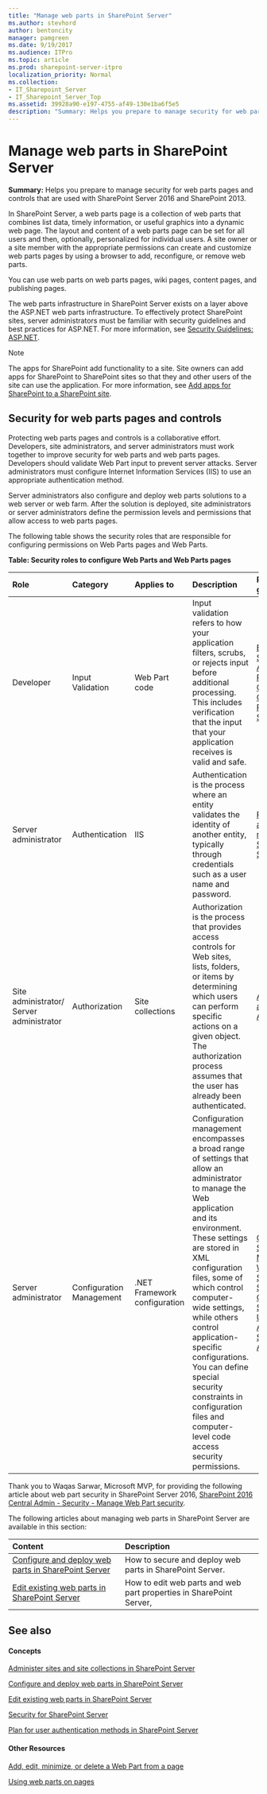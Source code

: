 ```yaml
---
title: "Manage web parts in SharePoint Server"
ms.author: stevhord
author: bentoncity
manager: pamgreen
ms.date: 9/19/2017
ms.audience: ITPro
ms.topic: article
ms.prod: sharepoint-server-itpro
localization_priority: Normal
ms.collection:
- IT_Sharepoint_Server
- IT_Sharepoint_Server_Top
ms.assetid: 39928a90-e197-4755-af49-130e1ba6f5e5
description: "Summary: Helps you prepare to manage security for web parts pages and controls that are used with SharePoint Server 2016 and SharePoint 2013."
---
```


# Manage web parts in SharePoint Server

 **Summary:** Helps you prepare to manage security for web parts pages and controls that are used with SharePoint Server 2016 and SharePoint 2013. 
  
In SharePoint Server, a web parts page is a collection of web parts that combines list data, timely information, or useful graphics into a dynamic web page. The layout and content of a web parts page can be set for all users and then, optionally, personalized for individual users. A site owner or a site member with the appropriate permissions can create and customize web parts pages by using a browser to add, reconfigure, or remove web parts.
  
You can use web parts on web parts pages, wiki pages, content pages, and publishing pages.
  
The web parts infrastructure in SharePoint Server exists on a layer above the ASP.NET web parts infrastructure. To effectively protect SharePoint sites, server administrators must be familiar with security guidelines and best practices for ASP.NET. For more information, see [Security Guidelines: ASP.NET](https://go.microsoft.com/fwlink/p/?LinkId=103423).
  
> [!NOTE]
> The apps for SharePoint add functionality to a site. Site owners can add apps for SharePoint to SharePoint sites so that they and other users of the site can use the application. For more information, see [Add apps for SharePoint to a SharePoint site](../administration/add-apps-for-sharepoint-to-a-sharepoint-site.md). 
  
## Security for web parts pages and controls

Protecting web parts pages and controls is a collaborative effort. Developers, site administrators, and server administrators must work together to improve security for web parts and web parts pages. Developers should validate Web Part input to prevent server attacks. Server administrators must configure Internet Information Services (IIS) to use an appropriate authentication method. 
  
Server administrators also configure and deploy web parts solutions to a web server or web farm. After the solution is deployed, site administrators or server administrators define the permission levels and permissions that allow access to web parts pages.
  
The following table shows the security roles that are responsible for configuring permissions on Web Parts pages and Web Parts.
  
**Table: Security roles to configure Web Parts and Web Parts pages**

|**Role**|**Category**|**Applies to**|**Description**|**Recommended guidelines**|
|:-----|:-----|:-----|:-----|:-----|
|Developer  <br/> |Input Validation  <br/> |Web Part code  <br/> |Input validation refers to how your application filters, scrubs, or rejects input before additional processing. This includes verification that the input that your application receives is valid and safe.  <br/> |[Building Secure ASP.NET Pages and Controls](https://go.microsoft.com/fwlink/p/?LinkId=103424) <br/> [Creating Web Parts For SharePoint](https://go.microsoft.com/fwlink/p/?LinkId=274097) <br/> |
|Server administrator  <br/> |Authentication  <br/> |IIS  <br/> |Authentication is the process where an entity validates the identity of another entity, typically through credentials such as a user name and password.  <br/> |[Plan for user authentication methods in SharePoint Server](../security-for-sharepoint-server/plan-user-authentication.md) <br/> |
|Site administrator/ Server administrator  <br/> |Authorization  <br/> |Site collections  <br/> |Authorization is the process that provides access controls for Web sites, lists, folders, or items by determining which users can perform specific actions on a given object. The authorization process assumes that the user has already been authenticated.  <br/> |[Authorization and Authentication](https://go.microsoft.com/fwlink/p/?LinkId=103428) <br/> |
|Server administrator  <br/> |Configuration Management  <br/> |.NET Framework configuration  <br/> |Configuration management encompasses a broad range of settings that allow an administrator to manage the Web application and its environment. These settings are stored in XML configuration files, some of which control computer-wide settings, while others control application-specific configurations. You can define special security constraints in configuration files and computer-level code access security permissions.  <br/> |[Code Access Security](https://go.microsoft.com/fwlink/p/?LinkId=274098) <br/> [Microsoft Windows SharePoint Services and Code Access Security](https://go.microsoft.com/fwlink/p/?LinkId=103436) <br/> [Using Code Access Security with ASP.NET](https://go.microsoft.com/fwlink/p/?LinkId=103438) <br/> |
   
Thank you to Waqas Sarwar, Microsoft MVP, for providing the following article about web part security in SharePoint Server 2016, [SharePoint 2016 Central Admin - Security - Manage Web Part security](https://krossfarm.com/?p=1483).
  
The following articles about managing web parts in SharePoint Server are available in this section:
  
|**Content**|**Description**|
|:-----|:-----|
|[Configure and deploy web parts in SharePoint Server](configure-and-deploy-web-parts.md) <br/> |How to secure and deploy web parts in SharePoint Server.  <br/> |
|[Edit existing web parts in SharePoint Server](edit-existing-web-parts-in-sharepoint.md) <br/> |How to edit web parts and web part properties in SharePoint Server,  <br/> |
   
## See also

#### Concepts

[Administer sites and site collections in SharePoint Server](site-and-site-collection-administration.md)
  
[Configure and deploy web parts in SharePoint Server](configure-and-deploy-web-parts.md)
  
[Edit existing web parts in SharePoint Server](edit-existing-web-parts-in-sharepoint.md)
  
[Security for SharePoint Server](../security-for-sharepoint-server/security-for-sharepoint-server.md)
  
[Plan for user authentication methods in SharePoint Server](../security-for-sharepoint-server/plan-user-authentication.md)
#### Other Resources

[Add, edit, minimize, or delete a Web Part from a page](https://support.office.com/en-us/article/Add-edit-minimize-or-delete-a-Web-Part-from-a-page-362b1684-ad95-4a53-b826-443d8d9bdee0)
  
[Using web parts on pages](https://support.office.com/en-us/article/Using-web-parts-on-pages-336e8e92-3e2d-4298-ae01-d404bbe751e0?ui=en-US&amp;rs=en-US&amp;ad=US)

